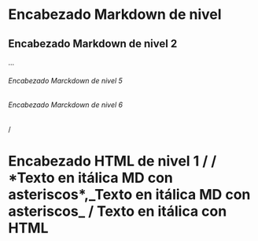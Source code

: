 # Encabezado Markdown de nivel 
## Encabezado Markdown de nivel 2
...
###### Encabezado Marckdown de nivel 5
###### Encabezado Marckdown de nivel 6
/
<h1>Encabezado HTML de nivel 1</ht1>  
/
/
*Texto en itálica MD con asteriscos*,_Texto en itálica MD con asteriscos_
/
Texto en itálica con HTML
